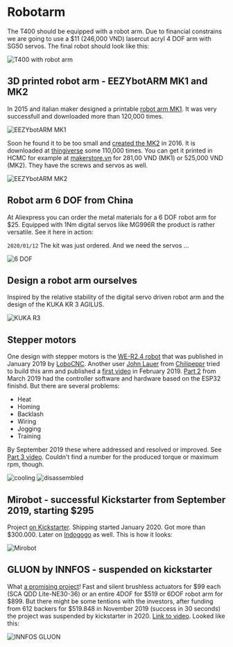 # Robotarm

The T400 should be equipped with a robot arm. Due to financial constrains we are going to use a $11 (246,000 VND) lasercut acryl 4 DOF arm with SG50 servos. The final robot should look like this:

![T400 with robot arm](../pic/T400-robotarm.jpg)

## 3D printed robot arm - EEZYbotARM MK1 and MK2

In 2015 and italian maker designed a printable [robot arm MK1](https://www.thingiverse.com/thing:1015238). It was very successfull and downloaded more than 120,000 times.

![EEZYbotARM MK1](pic/EEZY_MK1.png)

Soon he found it to be too small and [created the MK2](https://www.thingiverse.com/thing:1454048) in 2016. It is downloaded at [thingiverse](https://thingiverse.vom) some 110,000 times. You can get it printed in HCMC for example at [makerstore.vn](http://makerstore.vn) for 281,00 VND (MK1) or 525,000 VND (MK2). They have the screws and servos as well.

![EEZYbotARM MK2](pic/EEZY_MK2.png)

## Robot arm 6 DOF from China

At Aliexpress you can order the metal materials for a 6 DOF robot arm for $25. Equipped with 1Nm digital servos like MG996R the product is rather versatile. See it here in action:

`2020/01/12` The kit was just ordered. And we need the servos ...

![6 DOF](pic/6DOF.jpg)

## Design a robot arm ourselves

Inspired by the relative stability of the digital servo driven robot arm and the design of the KUKA KR 3 AGILUS.

![KUKA R3](pic/inspiration.jpg)

## Stepper motors

One design with stepper motors is the [WE-R2.4 robot](https://www.thingiverse.com/thing:3327968) that was published in January 2019 by [LoboCNC](https://www.thingiverse.com/LoboCNC/about). Another user [John Lauer](https://github.com/chilipeppr) from [Chilipeppr](http://chilipeppr.com/arm) tried to build this arm and published a [first video](https://www.youtube.com/watch?v=tEbJV32GyYU) in February 2019. [Part 2](https://www.youtube.com/watch?v=RdmdFIhCo4M) from March 2019 had the controller software and hardware based on the ESP32 finishd. But there are several problems:

- Heat
- Homing
- Backlash
- Wiring
- Jogging
- Training

By September 2019 these where addressed and resolved or improved. See [Part 3 video](https://www.youtube.com/watch?v=4o3d7_WZ_DQ). Couldn't find a number for the produced torque or maximum rpm, though.

![cooling](pic/inside.jpg)
![disassembled](pic/disassembled.jpg)

## Mirobot - successful Kickstarter from September 2019, starting $295

Project [on Kickstarter](https://www.kickstarter.com/projects/mirobot/mirobot-6-axis-mini-industrial-robot-arm/description). Shipping started January 2020. Got more than $300.000. Later on [Indogogo](https://www.indiegogo.com/projects/mirobot-6-axis-desktop-robot-arm#/) as well. This is how it looks:

![Mirobot](pic/mirobot.jpg)

## GLUON by INNFOS - suspended on kickstarter

What [a promising project](https://www.kickstarter.com/projects/1383636492/the-smallest-servomotor-robotic-arm)! Fast and silent brushless actuators for $99 each (SCA QDD Lite-NE30-36) or an entire 4DOF for $519 or 6DOF robot arm for $899. But there might be some tentions with the investors, after funding from 612 backers for $519.848 in November 2019 (success in 30 seconds) the project was suspended by kickstarter in 2020. [Link to video](https://www.youtube.com/watch?v=-xzvWhRDGDU). Looked like this:

![INNFOS GLUON](pic/gluon.jpg)
